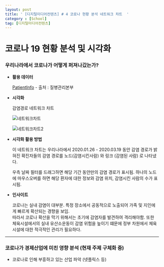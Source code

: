 ```yaml
---
layout: post
title: ' [디지털미디어컨텐츠] # 4 코로나 현황 분석 네트워크 차트  '
category : [School]
tag: [디지털미디어컨텐츠]
---
```


# 코로나 19 현황 분석 및 시각화 


### 우리나라에서 코로나가 어떻게 퍼져나갔는가?   
   
   
   
* **활용 데이터** 
  
  [PatientInfo](https://drive.google.com/open?id=1Zcl4g_fu13_BHdO0JtQsU6y8dlTfz9d0) - 출처 : 질병관리본부 

* **시각화** 

  감염경로 네트워크 차트 
  
  ![네트워크차트](https://drive.google.com/uc?id=1miPt1HdaHQ-lbj09yY3pB-YopPq9y67B)

  ![네트워크차트2](https://drive.google.com/uc?id=1JVi7HMMO6dmuPF0gIXrpBUtcdzTcShs7)


* **시각화 활용 방법** 

  이 네트워크 차트는 우리나라에서 2020.01.26 - 2020.03.19 동안 감염 경로가 밝혀진 확진자들의 감염 경로를 노드(감염시킨사람) 와 링크 (감염된 사람) 로 나타냈다. 
  
  우측 날짜 필터를 드래그하면 해당 기간 동안만의 감염 경로가 표시됨. 
  하나의 노드에 마우스오버를 하면 해당 환자에 대한 정보와 감염 위치, 감염시킨 사람의 수가 표시됨. 
  
  

* **인사이트**
  
  코로나는 실내 감염이 대부분. 특정 장소에서 공동적으로 노출되어 가족 및 지인에게 빠르게 확산되는 경향을 보임.  
  따라서 코로나 확산을 막기 위해서는 초기에 감염자를 발견하여 격리해야함. 또한 체육시설에서의 실내 유산소운동이 감염 위험을 높이기 떄문에 정부 차원에서 체육시설에 대한 적극적인 관리가 필요하다. 
    

- - - 

### 코로나가 경제산업에 미친 영향 분석 (현재 주제 구체화 중)


* 코로나로 인해 부흥하고 있는 산업 파악 (넷플릭스 등)

















